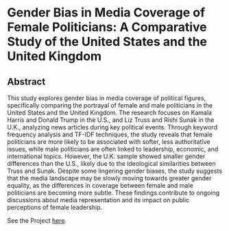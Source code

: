 # Gender Bias in Media Coverage of Female Politicians: A Comparative Study of the United States and the United Kingdom

## Abstract
This study explores gender bias in media coverage of political figures, specifically comparing the portrayal of female and male politicians in the United States and the United Kingdom. The research focuses on Kamala Harris and Donald Trump in the U.S., and Liz Truss and Rishi Sunak in the U.K., analyzing news articles during key political events. Through keyword frequency analysis and TF-IDF techniques, the study reveals that female politicians are more likely to be associated with softer, less authoritative issues, while male politicians are often linked to leadership, economic, and international topics. However, the U.K. sample showed smaller gender differences than the U.S., likely due to the ideological similarities between Truss and Sunak. Despite some lingering gender biases, the study suggests that the media landscape may be slowly moving towards greater gender equality, as the differences in coverage between female and male politicians are becoming more subtle. These findings contribute to ongoing discussions about media representation and its impact on public perceptions of female leadership.

See the Project [here](https://github.com/ChloeYu84/Final-Project-Intro-to-Python/blob/main/FinalProject.ipynb).
